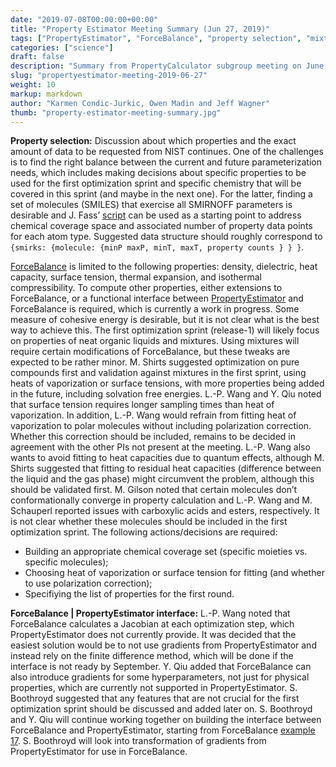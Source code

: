 ```yaml
---
date: "2019-07-08T00:00:00+00:00"
title: "Property Estimator Meeting Summary (Jun 27, 2019)"
tags: ["PropertyEstimator", "ForceBalance", "property selection", "mixtures","NIST", "gradients", "release-1", "fitting", "validation"]
categories: ["science"]
draft: false
description: "Summary from PropertyCalculator subgroup meeting on June 27, 2019"
slug: "propertyestimator-meeting-2019-06-27"
weight: 10
markup: markdown
author: "Karmen Condic-Jurkic, Owen Madin and Jeff Wagner"
thumb: "property-estimator-meeting-summary.jpg"
---
```


**Property selection:** Discussion about which properties and the exact amount of data to be requested from NIST continues. One of the challenges is to find the right balance between the current and future parameterization needs, which includes making decisions about specific properties to be used for the first optimization sprint and specific chemistry that will be covered in this sprint (and maybe in the next one). For the latter, finding a set of molecules (SMILES) that exercise all SMIRNOFF parameters is desirable and J. Fass’ [script](https://gist.github.com/maxentile/422f9d2caed60ef6ebe95eba4daf8617) can be used as a starting point to address chemical coverage space and associated number of property data points for each atom type. Suggested data structure should roughly correspond to `{smirks: {molecule: {minP maxP, minT, maxT, property counts } } }`.

[ForceBalance](https://github.com/leeping/forcebalance) is limited to the following properties: density, dielectric, heat capacity, surface tension, thermal expansion, and isothermal compressibility. To compute other properties, either extensions to ForceBalance, or a functional interface between [PropertyEstimator](https://github.com/openforcefield/propertyestimator) and ForceBalance is required, which is currently a work in progress. Some measure of cohesive energy is desirable, but it is not clear what is the best way to achieve this. The first optimization sprint (release-1) will likely focus on properties of neat organic liquids and mixtures. Using mixtures will require certain modifications of ForceBalance, but these tweaks are expected to be rather minor. M. Shirts suggested optimization on pure compounds first and validation against mixtures in the first sprint, using heats of vaporization or surface tensions, with more properties being added in the future, including solvation free energies. L.-P. Wang and Y. Qiu noted that surface tension requires longer sampling times than heat of vaporization. In addition, L.-P. Wang would refrain from fitting heat of vaporization to polar molecules without including polarization correction. Whether this correction should be included, remains to be decided in agreement with the other PIs not present at the meeting. L.-P. Wang also wants to avoid fitting to heat capacities due to quantum effects, although M. Shirts suggested that fitting to residual heat capacities (difference between the liquid and the gas phase) might circumvent the problem, although this should be validated first. M. Gilson noted that certain molecules don’t conformationally converge in property calculation and L.-P. Wang and M. Schauperl reported issues with  carboxylic acids and esters, respectively. It is not clear whether these molecules should be included in the first optimization sprint. The following actions/decisions are required:

* Building an appropriate chemical coverage set (specific moieties vs. specific molecules);
* Choosing heat of vaporization or surface tension for fitting (and whether to use polarization correction);
* Specifiying the list of properties for the first round.


**ForceBalance | PropertyEstimator interface:** L.-P. Wang noted that ForceBalance calculates a Jacobian at each optimization step, which PropertyEstimator does not currently provide. It was decided that the easiest solution would be to not use gradients from PropertyEstimator and instead rely on the finite difference method, which will be done if the interface is not ready by September. Y. Qiu added that ForceBalance can also introduce gradients for some hyperparameters, not just for physical properties, which are currently not supported in PropertyEstimator. S. Boothroyd suggested that any features that are not crucial for the first optimization sprint should be discussed and added later on. S. Boothroyd and Y. Qiu will continue working together on building the interface between ForceBalance and PropertyEstimator, starting from ForceBalance [example 17](https://github.com/yudongqiu/forcebalance/pull/7). S. Boothroyd will look into transformation of gradients from PropertyEstimator for use in ForceBalance.  
